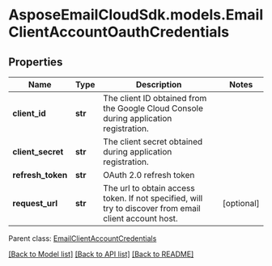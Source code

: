# AsposeEmailCloudSdk.models.EmailClientAccountOauthCredentials
## Properties
Name | Type | Description | Notes
------------ | ------------- | ------------- | -------------
**client_id** | **str** | The client ID obtained from the Google Cloud Console during application registration.              | 
**client_secret** | **str** | The client secret obtained during application registration.              | 
**refresh_token** | **str** | OAuth 2.0 refresh token              | 
**request_url** | **str** | The url to obtain access token. If not specified, will try to discover from email client account host.              | [optional] 

 Parent class: [EmailClientAccountCredentials](EmailClientAccountCredentials.md)

[[Back to Model list]](README.md#documentation-for-models) [[Back to API list]](README.md#documentation-for-api-endpoints) [[Back to README]](README.md)


